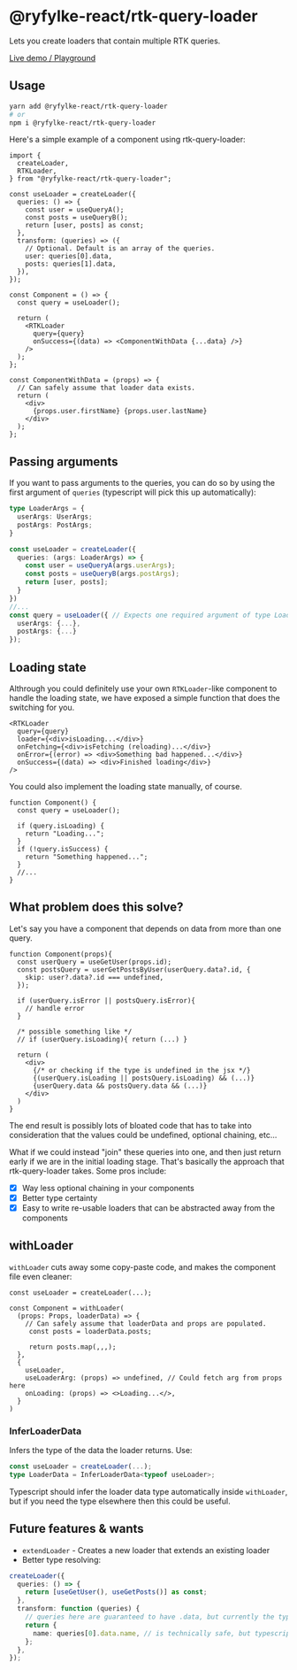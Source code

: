 # @ryfylke-react/rtk-query-loader

Lets you create loaders that contain multiple RTK queries.

[Live demo / Playground](https://stackblitz.com/edit/react-ts-bwcrzm)

## **Usage**

```bash
yarn add @ryfylke-react/rtk-query-loader
# or
npm i @ryfylke-react/rtk-query-loader
```

Here's a simple example of a component using rtk-query-loader:

```tsx
import {
  createLoader,
  RTKLoader,
} from "@ryfylke-react/rtk-query-loader";

const useLoader = createLoader({
  queries: () => {
    const user = useQueryA();
    const posts = useQueryB();
    return [user, posts] as const;
  },
  transform: (queries) => ({
    // Optional. Default is an array of the queries.
    user: queries[0].data,
    posts: queries[1].data,
  }),
});

const Component = () => {
  const query = useLoader();

  return (
    <RTKLoader
      query={query}
      onSuccess={(data) => <ComponentWithData {...data} />}
    />
  );
};

const ComponentWithData = (props) => {
  // Can safely assume that loader data exists.
  return (
    <div>
      {props.user.firstName} {props.user.lastName}
    </div>
  );
};
```

## Passing arguments

If you want to pass arguments to the queries, you can do so by using the first argument of `queries` (typescript will pick this up automatically):

```typescript
type LoaderArgs = {
  userArgs: UserArgs;
  postArgs: PostArgs;
}

const useLoader = createLoader({
  queries: (args: LoaderArgs) => {
    const user = useQueryA(args.userArgs);
    const posts = useQueryB(args.postArgs);
    return [user, posts];
  }
})
//...
const query = useLoader({ // Expects one required argument of type LoaderArgs
  userArgs: {...},
  postArgs: {...}
});
```

## Loading state

Althrough you could definitely use your own `RTKLoader`-like component to handle the loading state, we have exposed a simple function that does the switching for you.

```tsx
<RTKLoader
  query={query}
  loader={<div>isLoading...</div>}
  onFetching={<div>isFetching (reloading)...</div>}
  onError={(error) => <div>Something bad happened...</div>}
  onSuccess={(data) => <div>Finished loading</div>}
/>
```

You could also implement the loading state manually, of course.

```tsx
function Component() {
  const query = useLoader();

  if (query.isLoading) {
    return "Loading...";
  }
  if (!query.isSuccess) {
    return "Something happened...";
  }
  //...
}
```

## What problem does this solve?

Let's say you have a component that depends on data from more than one query.

```tsx
function Component(props){
  const userQuery = useGetUser(props.id);
  const postsQuery = userGetPostsByUser(userQuery.data?.id, {
    skip: user?.data?.id === undefined,
  });

  if (userQuery.isError || postsQuery.isError){
    // handle error
  }

  /* possible something like */
  // if (userQuery.isLoading){ return (...) }

  return (
    <div>
      {/* or checking if the type is undefined in the jsx */}
      {(userQuery.isLoading || postsQuery.isLoading) && (...)}
      {userQuery.data && postsQuery.data && (...)}
    </div>
  )
}
```

The end result is possibly lots of bloated code that has to take into consideration that the values could be undefined, optional chaining, etc...

What if we could instead "join" these queries into one, and then just return early if we are in the initial loading stage. That's basically the approach that rtk-query-loader takes. Some pros include:

- [x] Way less optional chaining in your components
- [x] Better type certainty
- [x] Easy to write re-usable loaders that can be abstracted away from the components

## withLoader

`withLoader` cuts away some copy-paste code, and makes the component file even cleaner:

```tsx
const useLoader = createLoader(...);

const Component = withLoader(
  (props: Props, loaderData) => {
    // Can safely assume that loaderData and props are populated.
     const posts = loaderData.posts;

     return posts.map(,,,);
  },
  {
    useLoader,
    useLoaderArg: (props) => undefined, // Could fetch arg from props here
    onLoading: (props) => <>Loading...</>,
  }
)

```

### InferLoaderData

Infers the type of the data the loader returns. Use:

```typescript
const useLoader = createLoader(...);
type LoaderData = InferLoaderData<typeof useLoader>;
```

Typescript should infer the loader data type automatically inside `withLoader`, but if you need the type elsewhere then this could be useful.

## Future features & wants

- `extendLoader` - Creates a new loader that extends an existing loader
- Better type resolving:

```typescript
createLoader({
  queries: () => {
    return [useGetUser(), useGetPosts()] as const;
  },
  transform: function (queries) {
    // queries here are guaranteed to have .data, but currently the type resolves data as optional.
    return {
      name: queries[0].data.name, // is technically safe, but typescript might complain
    };
  },
});
```
